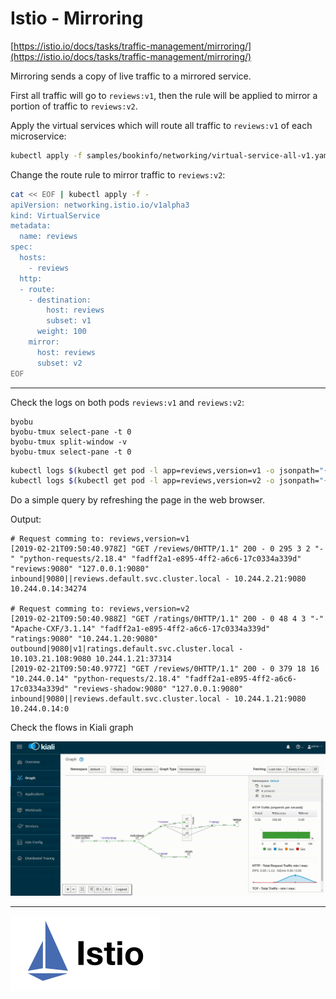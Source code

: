 # Istio - Mirroring

[https://istio.io/docs/tasks/traffic-management/mirroring/](https://istio.io/docs/tasks/traffic-management/mirroring/)

Mirroring sends a copy of live traffic to a mirrored service.

First all traffic will go to `reviews:v1`, then the rule will be applied
to mirror a portion of traffic to `reviews:v2`.

Apply the virtual services which will route all traffic to `reviews:v1` of each microservice:

```bash
kubectl apply -f samples/bookinfo/networking/virtual-service-all-v1.yaml
```

Change the route rule to mirror traffic to `reviews:v2`:

```bash
cat << EOF | kubectl apply -f -
apiVersion: networking.istio.io/v1alpha3
kind: VirtualService
metadata:
  name: reviews
spec:
  hosts:
    - reviews
  http:
  - route:
    - destination:
        host: reviews
        subset: v1
      weight: 100
    mirror:
      host: reviews
      subset: v2
EOF
```

-----

Check the logs on both pods `reviews:v1` and `reviews:v2`:

```shell
byobu
byobu-tmux select-pane -t 0
byobu-tmux split-window -v
byobu-tmux select-pane -t 0
```

```bash
kubectl logs $(kubectl get pod -l app=reviews,version=v1 -o jsonpath="{.items[0].metadata.name}") istio-proxy --tail=10
kubectl logs $(kubectl get pod -l app=reviews,version=v2 -o jsonpath="{.items[0].metadata.name}") istio-proxy --tail=10
```

Do a simple query by refreshing the page in the web browser.

Output:

```shell
# Request comming to: reviews,version=v1
[2019-02-21T09:50:40.978Z] "GET /reviews/0HTTP/1.1" 200 - 0 295 3 2 "-" "python-requests/2.18.4" "fadff2a1-e895-4ff2-a6c6-17c0334a339d" "reviews:9080" "127.0.0.1:9080" inbound|9080||reviews.default.svc.cluster.local - 10.244.2.21:9080 10.244.0.14:34274

# Request comming to: reviews,version=v2
[2019-02-21T09:50:40.988Z] "GET /ratings/0HTTP/1.1" 200 - 0 48 4 3 "-" "Apache-CXF/3.1.14" "fadff2a1-e895-4ff2-a6c6-17c0334a339d" "ratings:9080" "10.244.1.20:9080" outbound|9080|v1|ratings.default.svc.cluster.local - 10.103.21.108:9080 10.244.1.21:37314
[2019-02-21T09:50:40.977Z] "GET /reviews/0HTTP/1.1" 200 - 0 379 18 16 "10.244.0.14" "python-requests/2.18.4" "fadff2a1-e895-4ff2-a6c6-17c0334a339d" "reviews-shadow:9080" "127.0.0.1:9080" inbound|9080||reviews.default.svc.cluster.local - 10.244.1.21:9080 10.244.0.14:0
```

Check the flows in Kiali graph

![Mirroring Kiali Graph](./istio_kiali_mirroring.gif "Mirroring Kiali Graph")

-----

![Istio](../.vuepress/public/istio.svg "Istio")
